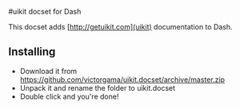 #uikit docset for Dash

This docset adds [http://getuikit.com](uikit) documentation to Dash.

## Installing
 * Download it from https://github.com/victorgama/uikit.docset/archive/master.zip
 * Unpack it and rename the folder to uikit.docset
 * Double click and you're done!
